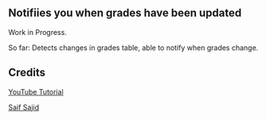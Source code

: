 ## Notifiies you when grades have been updated

Work in Progress.

So far: Detects changes in grades table, able to notify when grades change. 


## Credits

[YouTube Tutorial](https://www.youtube.com/watch?v=Kefil5tCL9o&t=1331s)

[Saif Sajid](https://github.com/sa1f)
